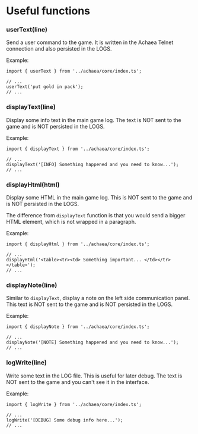 # Useful functions

### userText(line)

Send a user command to the game. It is written in the Achaea Telnet connection  and also persisted in the LOGS.

Example:

```
import { userText } from '../achaea/core/index.ts';

// ...
userText('put gold in pack');
// ...
```

### displayText(line)

Display some info text in the main game log. The text is NOT sent to the game and is NOT persisted in the LOGS.

Example:

```
import { displayText } from '../achaea/core/index.ts';

// ...
displayText('[INFO] Something happened and you need to know...');
// ...
```

### displayHtml(html)

Display some HTML in the main game log. This is NOT sent to the game and is NOT persisted in the LOGS.

The difference from `displayText` function is that you would send a bigger HTML element, which is not wrapped in a paragraph.

Example:

```
import { displayHtml } from '../achaea/core/index.ts';

// ...
displayHtml('<table><tr><td> Something important... </td></tr></table>');
// ...
```

### displayNote(line)

Similar to `displayText`, display a note on the left side communication panel. This text is NOT sent to the game and is NOT persisted in the LOGS.

Example:

```
import { displayNote } from '../achaea/core/index.ts';

// ...
displayNote('[NOTE] Something happened and you need to know...');
// ...
```

### logWrite(line)

Write some text in the LOG file. This is useful for later debug. The text is NOT sent to the game and you can't see it in the interface.

Example:

```
import { logWrite } from '../achaea/core/index.ts';

// ...
logWrite('[DEBUG] Some debug info here...');
// ...
```

